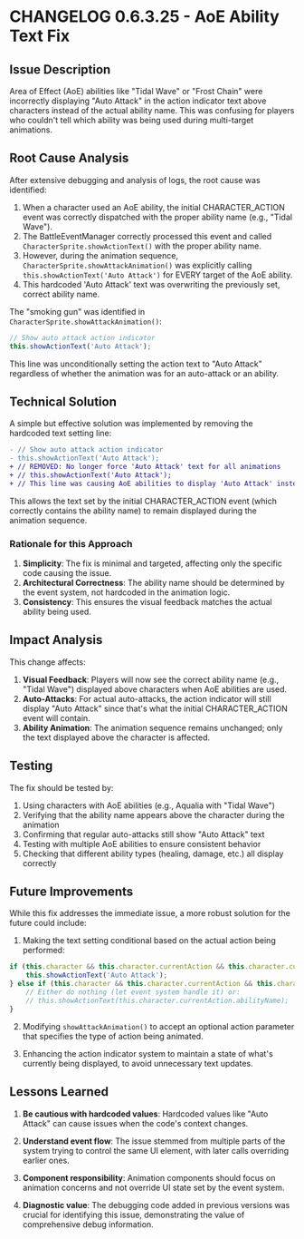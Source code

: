 # CHANGELOG 0.6.3.25 - AoE Ability Text Fix

## Issue Description

Area of Effect (AoE) abilities like "Tidal Wave" or "Frost Chain" were incorrectly displaying "Auto Attack" in the action indicator text above characters instead of the actual ability name. This was confusing for players who couldn't tell which ability was being used during multi-target animations.

## Root Cause Analysis

After extensive debugging and analysis of logs, the root cause was identified:

1. When a character used an AoE ability, the initial CHARACTER_ACTION event was correctly dispatched with the proper ability name (e.g., "Tidal Wave").
2. The BattleEventManager correctly processed this event and called `CharacterSprite.showActionText()` with the proper ability name.
3. However, during the animation sequence, `CharacterSprite.showAttackAnimation()` was explicitly calling `this.showActionText('Auto Attack')` for EVERY target of the AoE ability.
4. This hardcoded 'Auto Attack' text was overwriting the previously set, correct ability name.

The "smoking gun" was identified in `CharacterSprite.showAttackAnimation()`:

```javascript
// Show auto attack action indicator
this.showActionText('Auto Attack');
```

This line was unconditionally setting the action text to "Auto Attack" regardless of whether the animation was for an auto-attack or an ability.

## Technical Solution

A simple but effective solution was implemented by removing the hardcoded text setting line:

```diff
- // Show auto attack action indicator
- this.showActionText('Auto Attack');
+ // REMOVED: No longer force 'Auto Attack' text for all animations
+ // this.showActionText('Auto Attack');
+ // This line was causing AoE abilities to display 'Auto Attack' instead of their actual name
```

This allows the text set by the initial CHARACTER_ACTION event (which correctly contains the ability name) to remain displayed during the animation sequence.

### Rationale for this Approach

1. **Simplicity**: The fix is minimal and targeted, affecting only the specific code causing the issue.
2. **Architectural Correctness**: The ability name should be determined by the event system, not hardcoded in the animation logic.
3. **Consistency**: This ensures the visual feedback matches the actual ability being used.

## Impact Analysis

This change affects:

1. **Visual Feedback**: Players will now see the correct ability name (e.g., "Tidal Wave") displayed above characters when AoE abilities are used.
2. **Auto-Attacks**: For actual auto-attacks, the action indicator will still display "Auto Attack" since that's what the initial CHARACTER_ACTION event will contain.
3. **Ability Animation**: The animation sequence remains unchanged; only the text displayed above the character is affected.

## Testing

The fix should be tested by:

1. Using characters with AoE abilities (e.g., Aqualia with "Tidal Wave")
2. Verifying that the ability name appears above the character during the animation
3. Confirming that regular auto-attacks still show "Auto Attack" text
4. Testing with multiple AoE abilities to ensure consistent behavior
5. Checking that different ability types (healing, damage, etc.) all display correctly

## Future Improvements

While this fix addresses the immediate issue, a more robust solution for the future could include:

1. Making the text setting conditional based on the actual action being performed:
```javascript
if (this.character && this.character.currentAction && this.character.currentAction.actionType === 'autoAttack') {
    this.showActionText('Auto Attack');
} else if (this.character && this.character.currentAction && this.character.currentAction.actionType === 'ability') {
    // Either do nothing (let event system handle it) or:
    // this.showActionText(this.character.currentAction.abilityName);
}
```

2. Modifying `showAttackAnimation()` to accept an optional action parameter that specifies the type of action being animated.

3. Enhancing the action indicator system to maintain a state of what's currently being displayed, to avoid unnecessary text updates.

## Lessons Learned

1. **Be cautious with hardcoded values**: Hardcoded values like "Auto Attack" can cause issues when the code's context changes.

2. **Understand event flow**: The issue stemmed from multiple parts of the system trying to control the same UI element, with later calls overriding earlier ones.

3. **Component responsibility**: Animation components should focus on animation concerns and not override UI state set by the event system.

4. **Diagnostic value**: The debugging code added in previous versions was crucial for identifying this issue, demonstrating the value of comprehensive debug information.
